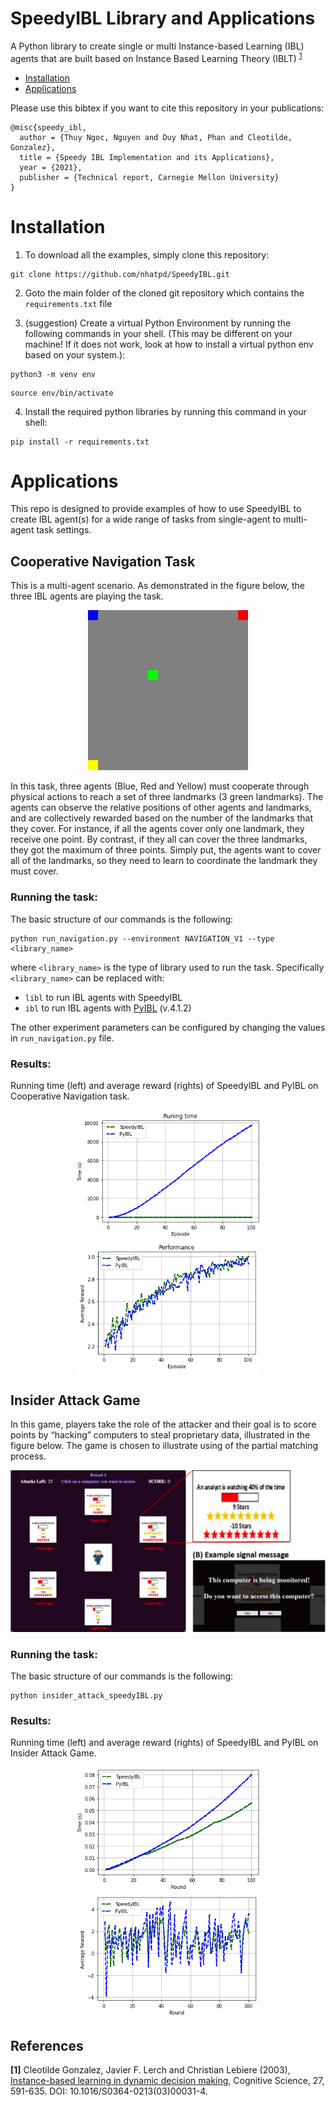 # SpeedyIBL Library and Applications

A Python library to create single or multi Instance-based Learning (IBL) agents that are built based on Instance Based Learning Theory (IBLT) <sup id="a1">[1](#f1)</sup>


* [Installation](#installation)
* [Applications](#applications)

Please use this bibtex if you want to cite this repository in your publications:
```
@misc{speedy_ibl,
  author = {Thuy Ngoc, Nguyen and Duy Nhat, Phan and Cleotilde, Gonzalez},
  title = {Speedy IBL Implementation and its Applications},
  year = {2021},
  publisher = {Technical report, Carnegie Mellon University}
}
```

# Installation
1. To download all the examples, simply clone this repository:
```
git clone https://github.com/nhatpd/SpeedyIBL.git
```

2. Goto the main folder of the cloned git repository which contains the `requirements.txt` file

3. (suggestion) Create a virtual Python Environment by running the following commands in your shell. (This may be different on your machine!  If it does not work, look at how to install a virtual python env based on your system.):
```
python3 -m venv env
```
```
source env/bin/activate
```
4. Install the required python libraries by running this command in your shell:
```
pip install -r requirements.txt
```

# Applications
This repo is designed to provide examples of how to use SpeedyIBL to create IBL agent(s) for a wide range of tasks from single-agent to multi-agent task settings.

## Cooperative Navigation Task
This is a multi-agent scenario. As demonstrated in the figure below, the three IBL agents are playing the task. 

<p align="center">
<img src="./images/navigation.gif" >
</p>

In this task, three agents (Blue, Red and Yellow) must cooperate through physical actions to reach a set of three landmarks (3 green landmarks). The agents can observe the relative positions of other agents and landmarks, and are collectively rewarded based on the number of the landmarks that they cover. For instance, if all the agents cover only one landmark, they receive one point. By contrast, if they all can cover the three landmarks, they got the maximum of three points.
Simply put, the agents want to cover all of the landmarks, so they need to learn to coordinate the landmark they must cover.

### Running the task:
The basic structure of our commands is the following:
```
python run_navigation.py --environment NAVIGATION_V1 --type <library_name>
```
where `<library_name>` is the type of library used to run the task. Specifically `<library_name>` can be replaced with:
* `libl` to run IBL agents with SpeedyIBL
* `ibl` to run IBL agents with [PyIBL](http://pyibl.ddmlab.com/) (v.4.1.2)

The other experiment parameters can be configured by changing the values in `run_navigation.py` file.

### Results:
Running time (left) and average reward (rights) of SpeedyIBL and PyIBL on Cooperative Navigation task.

<p align="center">
    <img src="./images/navigation_time.png" width=300></img>
    <img src="./images/navigation_reward.png" width=290></img>
</p>

## Insider Attack Game
In this game, players take the role of the attacker and their goal is to score points by “hacking” computers to steal proprietary data, illustrated in the figure below. The game is chosen to illustrate using of the partial matching process. 

<p align="center">
<img src="./images/insider.png" >
</p>

### Running the task:
The basic structure of our commands is the following:
```
python insider_attack_speedyIBL.py
```

### Results:
Running time (left) and average reward (rights) of SpeedyIBL and PyIBL on Insider Attack Game.

<p align="center">
    <img src="./images/insider-time.png" width=300></img>
    <img src="./images/insider-reward.png" width=290></img>
</p>


## References
<b id="f1">[1]</b> Cleotilde Gonzalez, Javier F. Lerch and Christian Lebiere (2003), [Instance-based learning in dynamic decision making](https://www.sciencedirect.com/science/article/abs/pii/S0364021303000314), Cognitive Science, 27, 591-635. DOI: 10.1016/S0364-0213(03)00031-4.
